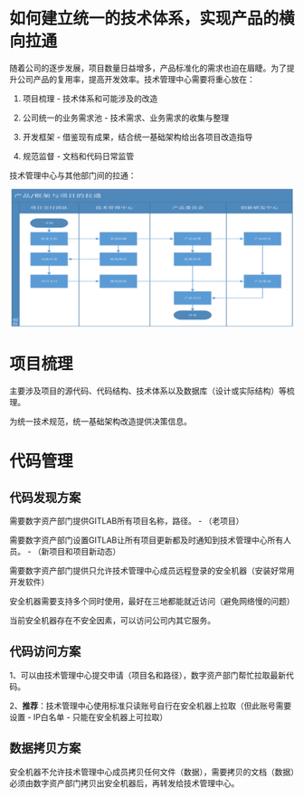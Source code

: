 # 如何建立统一的技术体系，实现产品的横向拉通



随着公司的逐步发展，项目数量日益增多，产品标准化的需求也迫在眉睫。为了提升公司产品的复用率，提高开发效率。技术管理中心需要将重心放在：

1. 项目梳理 - 技术体系和可能涉及的改造

2. 公司统一的业务需求池 - 技术需求、业务需求的收集与整理

3. 开发框架 - 借鉴现有成果，结合统一基础架构给出各项目改造指导

4. 规范监督 - 文档和代码日常监管



技术管理中心与其他部门间的拉通：

![image-20210208152250356](https://raw.githubusercontent.com/OpenFides/blog/gh-pages/images/image-20210208152250356.png)



# 项目梳理

主要涉及项目的源代码、代码结构、技术体系以及数据库（设计或实际结构）等梳理。

为统一技术规范，统一基础架构改造提供决策信息。



# 代码管理

## 代码发现方案

需要数字资产部门提供GITLAB所有项目名称，路径。 - （老项目）

需要数字资产部门设置GITLAB让所有项目更新都及时通知到技术管理中心所有人员。 - （新项目和项目新动态）

需要数字资产部门提供只允许技术管理中心成员远程登录的安全机器（安装好常用开发软件）

安全机器需要支持多个同时使用，最好在三地都能就近访问（避免网络慢的问题）

当前安全机器存在不安全因素，可以访问公司内其它服务。

## 代码访问方案

1、可以由技术管理中心提交申请（项目名和路径），数字资产部门帮忙拉取最新代码。

2、**推荐**：技术管理中心使用标准只读账号自行在安全机器上拉取（但此账号需要设置 - IP白名单 - 只能在安全机器上可拉取）

## 数据拷贝方案

安全机器不允许技术管理中心成员拷贝任何文件（数据），需要拷贝的文档（数据）必须由数字资产部门拷贝出安全机器后，再转发给技术管理中心。
